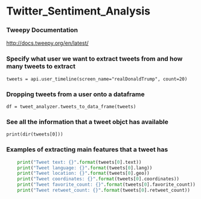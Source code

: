 # Twitter_Sentiment_Analysis


### Tweepy Documentation
http://docs.tweepy.org/en/latest/


### Specify what user we want to extract tweets from and how many tweets to extract
`tweets = api.user_timeline(screen_name="realDonaldTrump", count=20)`

### Dropping tweets from a user onto a dataframe 
`df = tweet_analyzer.tweets_to_data_frame(tweets)`


### See all the information that a tweet objct has available 
`print(dir(tweets[0]))`


### Examples of extracting main features that a tweet has
```python
    print("Tweet text: {}".format(tweets[0].text))
    print("Tweet language: {}".format(tweets[0].lang))
    print("Tweet location: {}".format(tweets[0].geo))
    print("Tweet coordinates: {}".format(tweets[0].coordinates))
    print("Tweet favorite_count: {}".format(tweets[0].favorite_count))
    print("Tweet retweet_count: {}".format(tweets[0].retweet_count))
```
